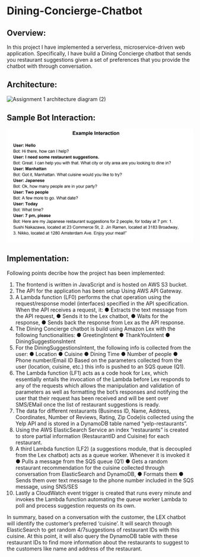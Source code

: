 # Dining-Concierge-Chatbot

## Overview:

In this project I have implemented a serverless, microservice-driven web application. Specifically, I have build a Dining Concierge chatbot that sends you restaurant suggestions given a set of preferences that you provide the chatbot with through conversation.



## Architecture:

<img width="1000" alt="Assignment 1 architecture diagram (2)" src="https://user-images.githubusercontent.com/85689959/136675790-24f28e24-45d6-4df2-85e0-4956405b6f88.png">

## Sample Bot Interaction:
<img width="1000" alt="Assignment 1 architecture diagram (2)" src="https://github.com/PrateekKumar1709/AWS-Dining-Concierge-Chatbot/blob/main/screenshots/chat_example.png">

## Implementation:

Following points decribe how the project has been implemented:

1. The frontend is written in JavaScript and is hosted on AWS S3 bucket.
2. The API for the application has been setup Using AWS API Gateway.
3. A Lambda function (LF0) performs the chat operation using the request/response model (interfaces) specified in the API specification. When the API receives a request, it:
  ● Extracts the text message from the API request, 
  ● Sends it to the Lex chatbot, 
  ● Waits for the response, 
  ● Sends back the response from Lex as the API response.
4. The Dining Concierge chatbot is build using Amazon Lex with the following functionalities:
  ● GreetingIntent
  ● ThankYouIntent
  ● DiningSuggestionsIntent
5. For the DiningSuggestionsIntent, the following info is collected from the user:
  ● Location
  ● Cuisine
  ● Dining Time
  ● Number of people
  ● Phone number/Email ID
  Based on the parameters collected from the user (location, cuisine, etc.) this info is pushed to an SQS queue (Q1).
6. The Lambda function (LF1) acts as a code hook for Lex, which essentially entails the invocation of the Lambda before Lex responds to any of the requests which allows the manipulation and validation of parameters as well as formatting the bot’s responses and notifying the user that their request has been received and will be sent over SMS/EMail once the list of restaurant suggestions is ready.
7. The data for different restaurants (Business ID, Name, Address, Coordinates, Number of Reviews, Rating, Zip Code)is collected using the Yelp API and is stored in a DynamoDB table named “yelp-restaurants”.
8. Using the AWS ElasticSearch Service an index “restaurants” is created to store partial information (RestaurantID and Cuisine) for each restaurant.
9. A third Lambda function (LF2) (a suggestions module, that is decoupled from the Lex chatbot) acts as a queue worker. Whenever it is invoked it 
 ● Pulls a message from the SQS queue (Q1)
 ● Gets a random restaurant recommendation for the cuisine collected through conversation from ElasticSearch and DynamoDB, 
 ● Formats them
 ● Sends them over text message to the phone number included in the SQS message, using SNS/SES
10. Lastly a CloudWatch event trigger is created that runs every minute and invokes the Lambda function automating the queue worker Lambda to poll and
process suggestion requests on its own. 

In summary, based on a conversation with the customer, the LEX chatbot will identify the customer’s preferred ‘cuisine’. It will search through ElasticSearch to get random 4/7suggestions of restaurant IDs with this cuisine. At this point, it will also query the DynamoDB table with these restaurant IDs to find more information about the restaurants to suggest to the customers like name and address of the restaurant.

